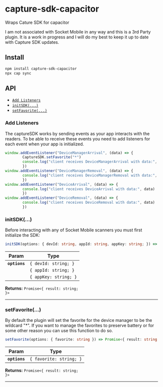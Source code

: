 # capture-sdk-capacitor

Wraps Cature SDK for capacitor

I am not associated with Socket Mobile in any way and this is a 3rd Party plugin. It is a work in progress and I will do my best to keep it up to date with Capture SDK updates.

## Install

```bash
npm install capture-sdk-capacitor
npx cap sync
```

## API

<docgen-index>

* [`Add Listeners`](#Add-Listeners)
* [`initSDK(...)`](#initSDK)
* [`setFavorite(...)`](#setFavorite)

</docgen-index>

<docgen-api>
<!--Update the source file JSDoc comments and rerun docgen to update the docs below-->

### Add Listeners

The captureSDK works by sending events as your app interacts with the readers. To be able to receive these
events you need to add listeners for each event when your app is initialized.
```typescript
window.addEventListener("DeviceManagerArrival", (data) => {
        CaptureSDK.setFavorite("*")
        console.log("client receives DeviceManagerArrival with data:", data)
        })
window.addEventListener("DeviceManagerRemoval", (data) => {
        console.log("client receives DeviceManagerRemoval with data:", data)
        })
window.addEventListener("DeviceArrival", (data) => {
        console.log("client receives DeviceArrival with data:", data)
        })
window.addEventListener("DeviceRemoval", (data) => {
        console.log("client receives DeviceRemoval with data:", data)
        })
```

### initSDK(...)

Before interacting with any of Socket Mobile scanners you must first initialize the SDK:

```typescript
initSDK(options: { devId: string, appId: string, appKey: string; }) => Promise<{ result: string; }>
```

| Param         | Type                             |
| ------------- | -------------------------------- |
| **`options`** | <code>{ devId: string; }</code>  |
|               | <code>{ appId: string; }</code>  |
|               | <code>{ appKey: string; }</code> |

**Returns:** <code>Promise&lt;{ result: string; }&gt;</code>

--------------------

### setFavorite(...)

By default the plugin will set the favorite for the device manager to be the wildcard "*".
If you want to manage the favorites to preserve battery or for some other reason you can use this function to do so.

```typescript
setFavorite(options: { favorite: string }) => Promise<{ result: string; }>
```

| Param         | Type                             |
| ------------- | -------------------------------- |
| **`options`** | <code>{ favorite: string; }</code>  |

**Returns:** <code>Promise&lt;{ result: string; }&gt;</code>

--------------------

</docgen-api>
